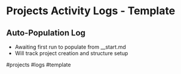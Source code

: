 # Projects Activity Logs - Template

## Auto-Population Log
- Awaiting first run to populate from __start.md
- Will track project creation and structure setup

#projects #logs #template
